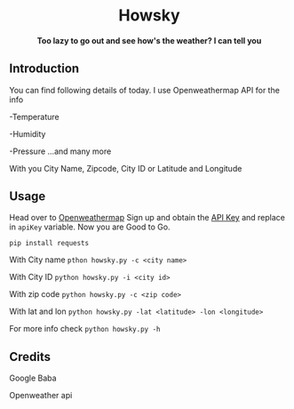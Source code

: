 <h1 align="center">
  Howsky
  <br>
</h1>

<h4 align="center">Too lazy to go out and see how's the weather? I can tell you</h4>

## Introduction
You can find following details of today. I use Openweathermap API for the info

-Temperature

-Humidity

-Pressure ...and many more

With you City Name, Zipcode, City ID or Latitude and Longitude

## Usage
Head over to [Openweathermap](https://home.openweathermap.org/users/sign_up) Sign up and obtain the [API Key](https://home.openweathermap.org/api_keys) and replace in `apiKey` variable. Now you are Good to Go.

`pip install requests`

With City name
`pthon howsky.py -c <city name>`

With City ID
`python howsky.py -i <city id>`

With zip code
`python howsky.py -c <zip code>`

With lat and lon
`python howsky.py -lat <latitude> -lon <longitude>`

For more info check `python howsky.py -h`

## Credits 
Google Baba

Openweather api
